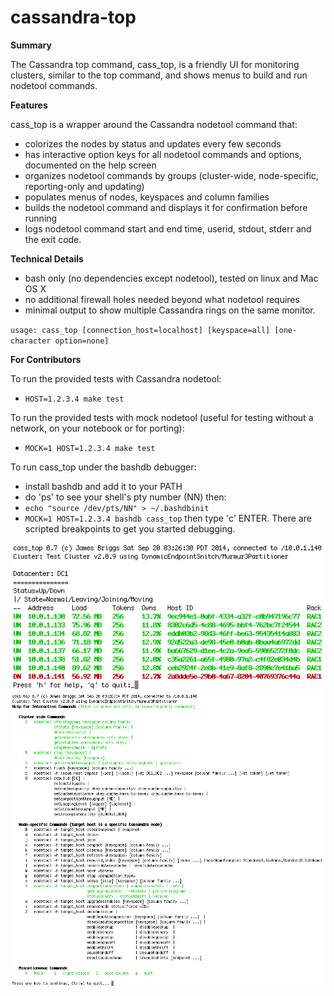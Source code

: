 cassandra-top
=============

**Summary**

The Cassandra top command, cass_top, is a friendly UI for monitoring clusters,
similar to the top command, and shows menus to build and run nodetool commands.

**Features**

cass_top is a wrapper around the Cassandra nodetool command that:

- colorizes the nodes by status and updates every few seconds
- has interactive option keys for all nodetool commands and options, documented on the help screen
- organizes nodetool commands by groups (cluster-wide, node-specific, reporting-only and updating)
- populates menus of nodes, keyspaces and column families
- builds the nodetool command and displays it for confirmation before running
- logs nodetool command start and end time, userid, stdout, stderr and the exit code.

**Technical Details**

- bash only (no dependencies except nodetool), tested on linux and Mac OS X
- no additional firewall holes needed beyond what nodetool requires
- minimal output to show multiple Cassandra rings on the same monitor.

`usage: cass_top [connection_host=localhost] [keyspace=all] [one-character option=none]`

**For Contributors**

To run the provided tests with Cassandra nodetool:

- `HOST=1.2.3.4 make test`

To run the provided tests with mock nodetool (useful for testing without a network, on your notebook or for porting):

- `MOCK=1 HOST=1.2.3.4 make test`

To run cass_top under the bashdb debugger:

- install bashdb and add it to your PATH
- do 'ps' to see your shell's pty number (NN) then:
- `echo "source /dev/pts/NN" > ~/.bashdbinit`
- `MOCK=1 HOST=1.2.3.4 bashdb cass_top` then type 'c' ENTER. There are scripted breakpoints to get you started debugging.

![cass_top screenshot](cass_top.png?raw=true "cass_top screenshot")
![cass_top_help screenshot](cass_top_help.png?raw=true "cass_top_help screenshot")

